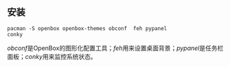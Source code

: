 ## 安装

```shell
pacman -S openbox openbox-themes obconf  feh pypanel
conky  
```

*obconf*是OpenBox的图形化配置工具；*feh*用来设置桌面背景；*pypanel*是任务栏面板；*conky*用来监控系统状态。
